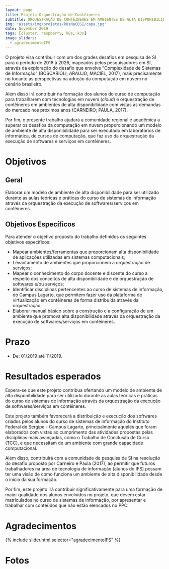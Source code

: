 ```yaml
---
layout: page
title: Projeto Orquestração de Contêineres
subtitle: ORQUESTRAÇÃO DE CONTÊINERES EM AMBIENTES DE ALTA DISPONIBILIDADE E SEUS USOS EM CURSOS DE COMPUTAÇÃO 
img: "assets/img/projetos/k8sNaCBSI/capa.jpg"
date: November 2019
tags: [cluster, raspberry, k8s, k3s]
image_sliders:
  - agradecimentoIFS
---
```


O projeto visa contribuir com um dos grades desafios em pesquisa de SI para o período de 2016 à 2026, mapeados pelos pesquisadores em SI, através da exploração do desafio que envolve "Complexidade de Sistemas de Informação" (BOSCARIOLI; ARAÚJO; MACIEL, 2017), mais precisamente no tocante as perspectivas na adoção da computação em nuvem no cenário brasileiro.

Além disso irá contribuir na formação dos alunos do curso de computação para trabalharem com tecnologias em nuvem (*cloud*) e orquestração de contêineres em ambientes de alta disponibilidade com vistas as demandas do mercado nos próximos anos (CARNEIRO; PAULA, 2017).

Por fim, o presente trabalho ajudará a comunidade regional e acadêmica a superar os desafios da computação em nuvem proporcionando um modelo de ambiente de alta disponibilidade para ser executado em laboratórios de informática, de cursos de computação, que faz uso da orquestração da execução de softwares e serviços em contêineres.

# Objetivos

## Geral

Elaborar um modelo de ambiente de alta disponibilidade para ser utilizado durante as aulas teóricas e práticas do curso de sistemas de informação através da orquestração da execução de softwares/serviços em contêineres.

## Objetivos Específicos

Para atender o objetivo proposto do trabalho definidos os seguintes objetivos específicos:

- Mapear  ambientes/ferramentas  que  proporcionam  alta  disponibilidade  de aplicações utilizadas em sistemas computacionais;
- Levantamento de ambientes que proporcionem a orquestração de serviços;
- Mapear o conhecimento do corpo docente e discente do curso a respeito dos conceitos de alta disponibilidade e de orquestração de softwares e/ou serviços;
- Identificar disciplinas pertencentes ao curso de sistemas de informação, do Campus Lagarto, que permitem fazer uso da plataforma de virtualização em contêineres de forma distribuída através da orquestração;
- Elaborar manual básico sobre a construção e a configuração de um ambiente que promova alta disponibilidade através da orquestração da execução de softwares/serviços em contêineres.
  
# Prazo

- De: 01/2019 até 11/2019.
  
# Resultados esperados

Espera-se que este projeto contribua ofertando um modelo de ambiente de alta disponibilidade para ser utilizado durante as aulas teóricas e práticas do curso de sistemas de informação através da orquestração da execução de softwares/serviços em contêineres.

Este projeto também favorecerá a distribuição e execução dos softwares criados pelos alunos do curso de sistemas de informação do Instituto Federal de Sergipe - Campus Lagarto, principalmente aqueles que foram elaborados com vistas ao cumprimento das atividades propostas pelas disciplinas mais avançadas, como o Trabalho de Conclusão de Curso (TCC), e que necessitam de um ambiente com grande capacidade computacional.

Além disso, contribuirá com a comunidade de pesquisa de SI na resolução do desafio proposto por Carneiro e Paula (2017), ao permitir que futuros trabalhadores na área de tecnologia de informação (alunos do IFS) possam ter uma visão de como funciona um ambiente de alta disponibilidade desde o início da sua formação.

Por fim, este projeto irá contribuir significativamente para uma formação de maior qualidade dos alunos envolvidos no projeto, que devem estar matriculados no curso de sistemas de informação, por apresentar e trabalhar com conteúdos que não estão elencados no PPC.

# Agradecimentos

{% include slider.html selector="agradecimentoIFS" %}

# Fotos